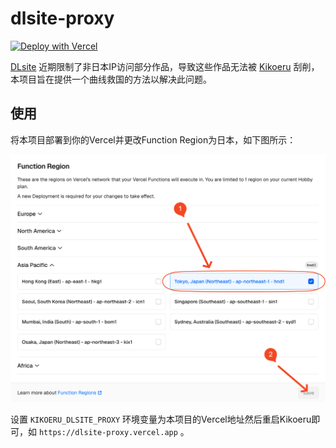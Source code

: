 # dlsite-proxy

[![Deploy with Vercel](https://vercel.com/button)](https://vercel.com/new/clone?repository-url=https://github.com/vscodev/dlsite-proxy)

[DLsite](https://www.dlsite.com) 近期限制了非日本IP访问部分作品，导致这些作品无法被 [Kikoeru](https://github.com/vscodev/kikoeru) 刮削，本项目旨在提供一个曲线救国的方法以解决此问题。

## 使用

将本项目部署到你的Vercel并更改Function Region为日本，如下图所示：

![region](region.png)

设置 `KIKOERU_DLSITE_PROXY` 环境变量为本项目的Vercel地址然后重启Kikoeru即可，如 `https://dlsite-proxy.vercel.app` 。
